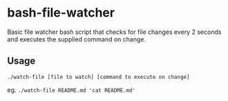 # bash-file-watcher

Basic file watcher bash script that checks for file changes every 2 seconds and executes the supplied command on change.

## Usage

`./watch-file [file to watch] [command to execute on change]`

eg. `./watch-file README.md 'cat README.md'`
